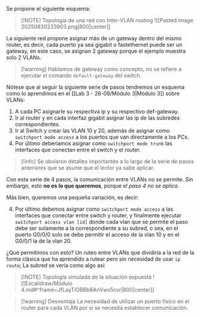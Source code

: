 Se propone el siguiente esquema:

> [!NOTE] Topología de una red con Inter-VLAN routing
> ![[Pasted image 20250830233903.png|800|center]]

La siguiente red propone asignar más de un gateway dentro del mismo router, es decir, cada puerto ya sea gigabit o fastethernet puede ser un gateway, en este caso, se asignan 2 gateway porque el ejemplo muestra solo 2 VLANs.

> [!warning] Hablamos de gateway como concepto, no se refiere a ejecutar el comando `default-gateway` del switch.

Nótese que al seguir la siguiente serie de pasos tendremos un esquema como lo aprendimos en el [[Lab 3 - 26-08/Módulo 3|Módulo 3]] sobre VLANs:

1. A cada PC asignarle su respectiva ip y su respectivo def-gateway.
2. Ir al router y en cada interfaz gigabit asignar las ip de las subredes correspondientes.
3. Ir al Switch y crear las VLAN 10 y 20, además de asignar como `switchport mode access` a los puertos que van directamente a los PCs.
4. Por último deberíamos asignar como `switchport mode trunk` las interfaces que conectan entre el switch y el router.

> [!info] Se obviaron detalles importantes a lo largo de la serie de pasos anteriores que se asume que el lector ya sabe aplicar.

Con esta serie de 4 pasos, la comunicación entre VLANs no se permite. Sin embargo, esto **no es lo que queremos**, porque *el paso 4 no se aplica*.

Más bien, queremos una pequeña variación, es decir:

4. Por último debemos asignar como `switchport mode access` a las interfaces que conectar entre switch y router, y finalmente ejecutar `switchport access vlan [id]` donde cada vlan que se permite el paso debe ser solamente a la correspondiente a su subred, o sea, en el puerto G0/0/0 solo se debe permitir el acceso de la vlan 10 y en el G0/0/1 la de la vlan 20.

¿Qué permitimos con esto? Un ruteo entre VLANs que dividiría a la red de la forma clásica que ha aprendido a rutear pero sin necesidad de usar `ip route`; La subred se vería como algo así:

> [!NOTE] Topología simulada de la situación expuesta
> ![[Excalidraw/Módulo 4.md#^frame=JfLayTiOBBb6AnVwx5cvr|800|center]]

> [!warning] Desventaja
> La necesidad de utilizar un puerto físico en el router para cada VLAN por si se necesita establecer comunicación.

